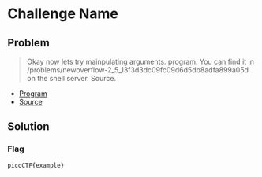 # Challenge Name

## Problem

> Okay now lets try mainpulating arguments. program. You can find it in /problems/newoverflow-2_5_13f3d3dc09fc09d6d5db8adfa899a05d on the shell server. Source.

* [Program](./vuln)
* [Source](./vuln.c)

## Solution

### Flag

`picoCTF{example}`